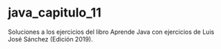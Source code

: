 # java_capitulo_11
Soluciones a los ejercicios del libro Aprende Java con ejercicios de Luis José Sánchez (Edición 2019).
